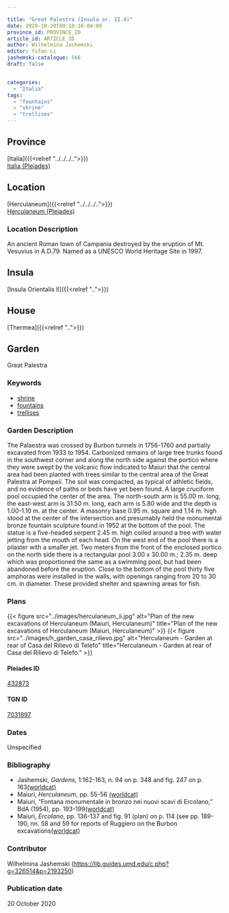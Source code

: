 ```yaml
---

title: "Great Palestra (Insula or. II.4)"
date: 2020-10-20T00:10:10-04:00
province_id: PROVINCE_ID
article_id: ARTICLE_ID
author: Wilhelmina Jashemski
editor: Yifan Li
jashemski-catalogue: 566
draft: false


categories:
  - "Italia"
tags:
  - "fountains"
  - "shrine"
  - "trellises"
---
```

## Province

[Italia]({{<relref "../../../..">}}) \
[Italia (Pleiades)](https://pleiades.stoa.org/places/1052)


## Location

 [Herculaneum]({{<relref "../../../..">}}) \
 [Herculaneum (Pleiades)](https://pleiades.stoa.org/places/432873)


### Location Description
An ancient Roman town of Campania destroyed by the eruption of Mt. Vesuvius in A.D.79. Named as a UNESCO World Heritage Site in 1997.


## Insula

[Insula Orientalis II]({{<relref "..">}})

## House
[Thermea]({{<relref "..">}})

## Garden
Great Palestra

### Keywords
- [shrine](http://vocab.getty.edu/page/aat/300007558)
- [fountains](http://vocab.getty.edu/page/aat/300006179)
- [trellises](http://vocab.getty.edu/page/aat/300006785)



### Garden Description
The Palaestra was crossed by Burbon tunnels in 1756-1760 and partially excavated from 1933 to 1954. Carbonized remains of large tree trunks found in the southwest corner and along the north side against the portico where they were swept by the volcanic flow indicated to Maiuri that the central area had been planted with trees similar to the central area of the Great Palestra at Pompeii. The soil was compacted, as typical of athletic fields, and no evidence of paths or beds have yet been found. A large cruciform pool occupied the center of the area. The north-south arm is 55.00 m. long, the east-west arm is 31.50 m. long, each arm is 5.80 wide and the depth is 1.00-1.10 m. at the center. A masonry base 0.95 m. square and 1.14 m. high stood at the center of the intersection and presumably held the monumental bronze fountain sculpture found in 1952 at the bottom of the pool. The statue is a five-headed serpent 2.45 m. high coiled around a tree with water jetting from the mouth of each head. On the west end of the pool there is a pilaster with a smaller jet. Two meters from the front of the enclosed portico on the north side there is a rectangular pool 3.00 x 30.00 m.; 2.35 m. deep which was proportioned the same as a swimming pool, but had been abandoned before the eruption. Close to the bottom of the pool thirty five amphoras were installed in the walls, with openings ranging from 20 to 30 cm. in diameter. These provided shelter and spawning areas for fish.


### Plans
{{< figure src="../images/herculaneum_ii.jpg" alt="Plan of the new excavations of Herculaneum (Maiuri, Herculaneum)" title="Plan of the new excavations of Herculaneum (Maiuri, Herculaneum)" >}}
{{< figure src="../images/h_garden_casa_rilievo.jpg" alt="Herculaneum - Garden at rear of Casa del Rilievo di Telefo" title="Herculaneum - Garden at rear of Casa del Rilievo di Telefo." >}}

#### Pleiades ID
[432873](https://pleiades.stoa.org/places/432873)

#### TGN ID
[7031897](http://vocab.getty.edu/page/tgn/7031897)

### Dates

Unspecified

### Bibliography
* Jashemski, *Gardens*, 1:162-163, n. 94 on p. 348 and fig. 247 on p. 163[(worldcat)](http://www.worldcat.org/oclc/1029851777)
* Maiuri, *Herculaneum*, pp. 55-56 [(worldcat)](http://www.worldcat.org/oclc/1107784297)
* Maiuri, “Fontana monumentale in bronzo nei nuovi scavi di Ercolano,” BdA (1954), pp. 193-199[(worldcat)](http://www.worldcat.org/oclc/908521660)
* Maiuri, *Ercolano*, pp. 136-137 and fig. 91 (plan) on p. 114 (see pp. 189-190, nn. 58 and 59 for reports of Ruggiero on the Burbon excavations[(worldcat)](http://www.worldcat.org/oclc/490581395)


### Contributor
Wilhelmina Jashemski (https://lib.guides.umd.edu/c.php?g=326514&p=2193250)

### Publication date
20 October 2020
